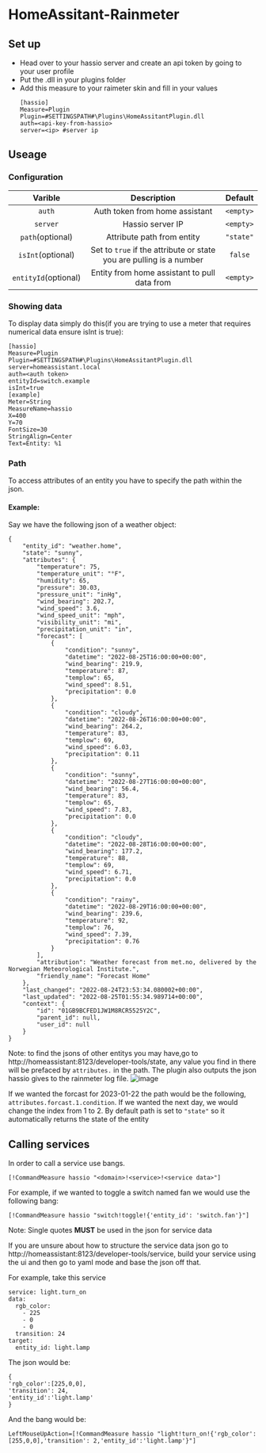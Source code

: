 # HomeAssitant-Rainmeter
## Set up
- Head over to your hassio server and create an api token by going to your user profile
- Put the .dll in your plugins folder
- Add this measure to your raimeter skin and fill in your values
  ```
  [hassio]
  Measure=Plugin
  Plugin=#SETTINGSPATH#\Plugins\HomeAssitantPlugin.dll
  auth=<api-key-from-hassio>
  server=<ip> #server ip
  ```
## Useage
### Configuration
|  Varible          | Description                                                          | Default |
|     :----:        |    :----:                                                            |  :----: |
| `auth`              | Auth token from home assistant                                     |`<empty>`|
| `server`            | Hassio server IP                                                   |`<empty>`|
| `path`(optional)    | Attribute path from entity                                         |`"state"`|
| `isInt`(optional)   | Set to `true` if the attribute or state you are pulling is a number|`false`  |
| `entityId`(optional)| Entity from home assistant to pull data from                       |`<empty>`|
### Showing data
To display data simply do this(if you are trying to use a meter that requires numerical data ensure isInt is true):
```
[hassio]
Measure=Plugin
Plugin=#SETTINGSPATH#\Plugins\HomeAssitantPlugin.dll
server=homeassistant.local
auth=<auth token>
entityId=switch.example
isInt=true
[example]
Meter=String
MeasureName=hassio
X=400
Y=70
FontSize=30
StringAlign=Center
Text=Entity: %1
```
### Path
To access attributes of an entity you have to specify the path within the json.
#### Example:
Say we have the following json of a weather object:
```
{
    "entity_id": "weather.home",
    "state": "sunny",
    "attributes": {
        "temperature": 75,
        "temperature_unit": "°F",
        "humidity": 65,
        "pressure": 30.03,
        "pressure_unit": "inHg",
        "wind_bearing": 202.7,
        "wind_speed": 3.6,
        "wind_speed_unit": "mph",
        "visibility_unit": "mi",
        "precipitation_unit": "in",
        "forecast": [
            {
                "condition": "sunny",
                "datetime": "2022-08-25T16:00:00+00:00",
                "wind_bearing": 219.9,
                "temperature": 87,
                "templow": 65,
                "wind_speed": 8.51,
                "precipitation": 0.0
            },
            {
                "condition": "cloudy",
                "datetime": "2022-08-26T16:00:00+00:00",
                "wind_bearing": 264.2,
                "temperature": 83,
                "templow": 69,
                "wind_speed": 6.03,
                "precipitation": 0.11
            },
            {
                "condition": "sunny",
                "datetime": "2022-08-27T16:00:00+00:00",
                "wind_bearing": 56.4,
                "temperature": 83,
                "templow": 65,
                "wind_speed": 7.83,
                "precipitation": 0.0
            },
            {
                "condition": "cloudy",
                "datetime": "2022-08-28T16:00:00+00:00",
                "wind_bearing": 177.2,
                "temperature": 88,
                "templow": 69,
                "wind_speed": 6.71,
                "precipitation": 0.0
            },
            {
                "condition": "rainy",
                "datetime": "2022-08-29T16:00:00+00:00",
                "wind_bearing": 239.6,
                "temperature": 92,
                "templow": 76,
                "wind_speed": 7.39,
                "precipitation": 0.76
            }
        ],
        "attribution": "Weather forecast from met.no, delivered by the Norwegian Meteorological Institute.",
        "friendly_name": "Forecast Home"
    },
    "last_changed": "2022-08-24T23:53:34.080002+00:00",
    "last_updated": "2022-08-25T01:55:34.989714+00:00",
    "context": {
        "id": "01GB9BCFED1JW1M8RCR5525Y2C",
        "parent_id": null,
        "user_id": null
    }
}
```
Note: to find the jsons of other entitys you may have,go to http://homeassistant:8123/developer-tools/state, any value you find in there will be prefaced by `attributes.` in the path. The plugin also outputs the json hassio gives to the rainmeter log file.
![image](https://user-images.githubusercontent.com/46071730/213832008-57dee21b-bd8c-4ed4-b40a-43ed545907f3.png)



If we wanted the forcast for 2023-01-22 the path would be the following, `attributes.forcast.1.condition`. If we wanted the next day, we would change the index from 1 to 2. By default path is set to `"state"` so it automatically returns the state of the entity
## Calling services
In order to call a service use bangs.

`[!CommandMeasure hassio "<domain>!<service>!<service data>"]`

For example, if we wanted to toggle a switch named fan we would use the following bang:

`[!CommandMeasure hassio "switch!toggle!{'entity_id': 'switch.fan'}"]`

Note: Single quotes **MUST** be used in the json for service data

If you are unsure about how to structure the service data json go to http://homeassistant:8123/developer-tools/service, build your service using the ui and then go to yaml mode and base the json off that. 

For example, take this service
```
service: light.turn_on
data:
  rgb_color:
    - 225
    - 0
    - 0
  transition: 24
target:
  entity_id: light.lamp
```

The json would be:
```
{
'rgb_color':[225,0,0],
'transition': 24,
'entity_id':'light.lamp'
}
```
And the bang would be:
```
LeftMouseUpAction=[!CommandMeasure hassio "light!turn_on!{'rgb_color':[255,0,0],'transition': 2,'entity_id':'light.lamp'}"]
```
